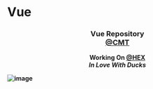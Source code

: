 # Vue
<div align="center">
    <h3> <strong> Vue Repository 
      <div align="center">
    <b>  <a href="https://github.com/CMTFAME">@CMT</a></br><em></em> </b>
</div>

</div>

<div align="center">
    <b> Working On <a href="https://github.com/HEXFAM">@HEX</a></br><em> In Love With Ducks </em> </b>
</div>





![image](https://user-images.githubusercontent.com/92306660/164239568-7d4ea661-e90b-43d5-969e-5c2feef4e889.png)
